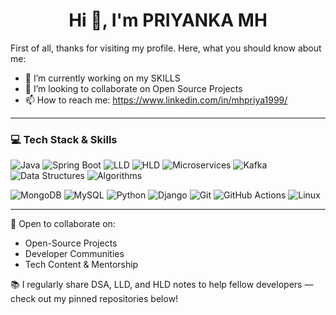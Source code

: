<h1 align="center">Hi 👋, I'm PRIYANKA MH </h1>
First of all, thanks for visiting my profile. Here, what you should know about me:

- 🔭 I’m currently working on my SKILLS
- 👯 I’m looking to collaborate on Open Source Projects
- 📫 How to reach me: https://www.linkedin.com/in/mhpriya1999/

---
### 💻 Tech Stack & Skills

![Java](https://img.shields.io/badge/JAVA-orange?style=for-the-badge&logo=java&logoColor=white)
![Spring Boot](https://img.shields.io/badge/SPRING%20BOOT-6DB33F?style=for-the-badge&logo=springboot&logoColor=white)
![LLD](https://img.shields.io/badge/LLD-0033A0?style=for-the-badge)
![HLD](https://img.shields.io/badge/HLD-0033A0?style=for-the-badge)
![Microservices](https://img.shields.io/badge/MICROSERVICES-00d9e4?style=for-the-badge)
![Kafka](https://img.shields.io/badge/KAFKA-231F20?style=for-the-badge&logo=apachekafka&logoColor=white)
![Data Structures](https://img.shields.io/badge/DATA%20STRUCTURES-00599C?style=for-the-badge)
![Algorithms](https://img.shields.io/badge/ALGORITHMS-00599C?style=for-the-badge)

![MongoDB](https://img.shields.io/badge/MONGODB-4DB33D?style=for-the-badge&logo=mongodb&logoColor=white)
![MySQL](https://img.shields.io/badge/MYSQL-007BFF?style=for-the-badge&logo=mysql&logoColor=white)
![Python](https://img.shields.io/badge/PYTHON-3776AB?style=for-the-badge&logo=python&logoColor=white)
![Django](https://img.shields.io/badge/DJANGO-092E20?style=for-the-badge&logo=django&logoColor=white)
![Git](https://img.shields.io/badge/GIT-F05032?style=for-the-badge&logo=git&logoColor=white)
![GitHub Actions](https://img.shields.io/badge/GITHUBACTIONS-2088FF?style=for-the-badge&logo=githubactions&logoColor=white)
![Linux](https://img.shields.io/badge/LINUX-FCC624?style=for-the-badge&logo=linux&logoColor=black)

---
🤝 Open to collaborate on:
- Open-Source Projects
- Developer Communities
- Tech Content & Mentorship

📚 I regularly share DSA, LLD, and HLD notes to help fellow developers — check out my pinned repositories below!

